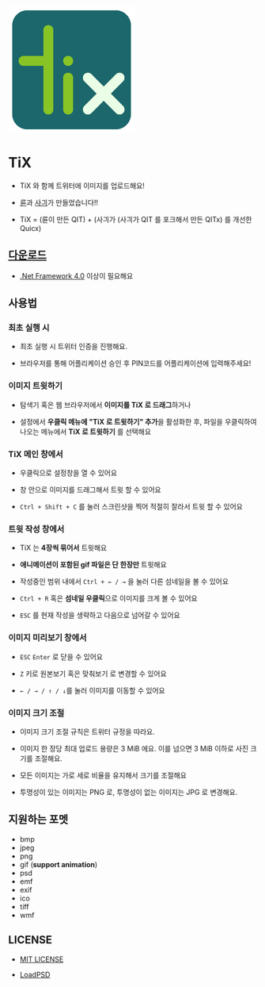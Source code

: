![TiX](Icon/256.png)

# TiX

- TiX 와 함께 트위터에 이미지를 업로드해요!

- [륜](https://ryuanerin.kr/)과 [사긔](http://usagination.com)가 만들었습니다!!

- TiX = (륜이 만든 QIT) + (사긔가 (사긔가 QIT 를 포크해서 만든 QITx) 를 개선한 Quicx)

## [다운로드](https://github.com/RyuaNerin/QIT/releases/latest)

- [.Net Framework 4.0](https://www.microsoft.com/ko-kr/download/details.aspx?id=17851) 이상이 필요해요

## 사용법

### 최초 실행 시

- 최초 실행 시 트위터 인증을 진행해요.

- 브라우저를 통해 어플리케이션 승인 후 PIN코드를 어플리케이션에 입력해주세요!

### 이미지 트윗하기

- 탐색기 혹은 웹 브라우저에서 **이미지를 TiX 로 드래그**하거나

- 설정에서 **우클릭 메뉴에 "TiX 로 트윗하기" 추가**을 활성화한 후, 파일을 우클릭하여 나오는 메뉴에서 **TiX 로 트윗하기** 를 선택해요

### TiX 메인 창에서

- 우클릭으로 설정창을 열 수 있어요

- 창 안으로 이미지를 드래그해서 트윗 할 수 있어요

- `Ctrl + Shift + C` 를 눌러 스크린샷을 찍어 적절히 잘라서 트윗 할 수 있어요
  
### 트윗 작성 창에서

- TiX 는 **4장씩 묶어서** 트윗해요

- **애니메이션이 포함된 gif 파일은 단 한장만** 트윗해요

- 작성중인 범위 내에서 `Ctrl + ← / →` 을 눌러 다른 섬네일을 볼 수 있어요

- `Ctrl + R` 혹은 **섬네일 우클릭**으로 이미지를 크게 볼 수 있어요

- `ESC` 를 현재 작성을 생략하고 다음으로 넘어갈 수 있어요

### 이미지 미리보기 창에서

- `ESC` `Enter` 로 닫을 수 있어요

- `Z` 키로 원본보기 혹은 맞춰보기 로 변경할 수 있어요

- `← / → / ↑ / ↓`를 눌러 이미지를 이동할 수 있어요

### 이미지 크기 조절

- 이미지 크기 조절 규칙은 트위터 규정을 따라요.

- 이미지 한 장당 최대 업로드 용량은 3 MiB 에요. 이를 넘으면 3 MiB 이하로 사진 크기를 조절해요.

- 모든 이미지는 가로 세로 비율을 유지해서 크기를 조절해요
  
- 투명성이 있는 이미지는 PNG 로, 투명성이 없는 이미지는 JPG 로 변경해요.

## 지원하는 포멧

- bmp
- jpeg
- png
- gif (**support animation**)
- psd
- emf
- exif
- ico
- tiff
- wmf

## LICENSE

- [MIT LICENSE](LICENSE.txt)

- [LoadPSD](https://gist.github.com/RyuaNerin/5740aa323acf16a192a8e4a8bd1b4c7a)
